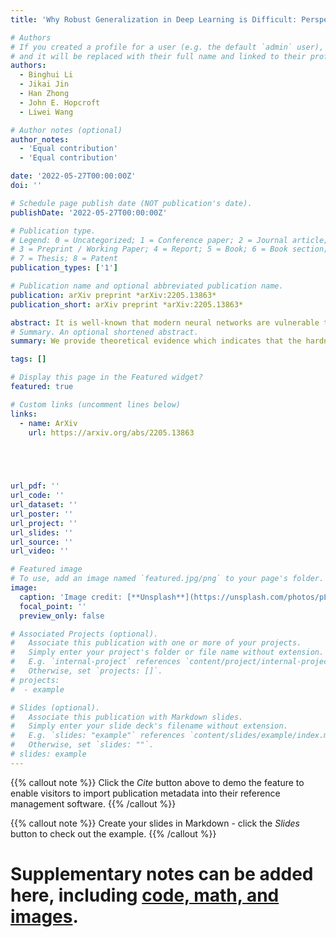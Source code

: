 ```yaml
---
title: 'Why Robust Generalization in Deep Learning is Difficult: Perspective of Expressive Power'

# Authors
# If you created a profile for a user (e.g. the default `admin` user), write the username (folder name) here
# and it will be replaced with their full name and linked to their profile.
authors:
  - Binghui Li
  - Jikai Jin
  - Han Zhong
  - John E. Hopcroft
  - Liwei Wang

# Author notes (optional)
author_notes:
  - 'Equal contribution'
  - 'Equal contribution'

date: '2022-05-27T00:00:00Z'
doi: ''

# Schedule page publish date (NOT publication's date).
publishDate: '2022-05-27T00:00:00Z'

# Publication type.
# Legend: 0 = Uncategorized; 1 = Conference paper; 2 = Journal article;
# 3 = Preprint / Working Paper; 4 = Report; 5 = Book; 6 = Book section;
# 7 = Thesis; 8 = Patent
publication_types: ['1']

# Publication name and optional abbreviated publication name.
publication: arXiv preprint *arXiv:2205.13863*
publication_short: arXiv preprint *arXiv:2205.13863*

abstract: It is well-known that modern neural networks are vulnerable to adversarial examples. To mitigate this problem, a series of robust learning algorithms have been proposed. However, although the robust training error can be near zero via some methods, all existing algorithms lead to a high robust generalization error. In this paper, we provide a theoretical understanding of this puzzling phenomenon from the perspective of expressive power for deep neural networks. Specifically, for binary classification problems with well-separated data, we show that, for ReLU networks, while mild over-parameterization is sufficient for high robust training accuracy, there exists a constant robust generalization gap unless the size of the neural network is exponential in the data dimension d. Even if the data is linear separable, which means achieving low clean generalization error is easy, we can still prove an exp(Ω(d)) lower bound for robust generalization. Moreover, we establish an improved upper bound of exp(O(k)) for the network size to achieve low robust generalization error when the data lies on a manifold with intrinsic dimension k (k≪d). Nonetheless, we also have a lower bound that grows exponentially with respect to k -- the curse of dimensionality is inevitable. By demonstrating an exponential separation between the network size for achieving low robust training and generalization error, our results reveal that the hardness of robust generalization may stem from the expressive power of practical models.
# Summary. An optional shortened abstract.
summary: We provide theoretical evidence which indicates that the hardness of robust generalization may stem from the expressive power of deep neural networks. Even when standard generalization is easy, robust generalization provably requires the size of DNNs to be exponentially large.

tags: []

# Display this page in the Featured widget?
featured: true

# Custom links (uncomment lines below)
links:
  - name: ArXiv
    url: https://arxiv.org/abs/2205.13863



  

url_pdf: ''
url_code: ''
url_dataset: ''
url_poster: ''
url_project: ''
url_slides: ''
url_source: ''
url_video: ''

# Featured image
# To use, add an image named `featured.jpg/png` to your page's folder.
image:
  caption: 'Image credit: [**Unsplash**](https://unsplash.com/photos/pLCdAaMFLTE)'
  focal_point: ''
  preview_only: false

# Associated Projects (optional).
#   Associate this publication with one or more of your projects.
#   Simply enter your project's folder or file name without extension.
#   E.g. `internal-project` references `content/project/internal-project/index.md`.
#   Otherwise, set `projects: []`.
# projects:
#  - example

# Slides (optional).
#   Associate this publication with Markdown slides.
#   Simply enter your slide deck's filename without extension.
#   E.g. `slides: "example"` references `content/slides/example/index.md`.
#   Otherwise, set `slides: ""`.
# slides: example
---
```


{{% callout note %}}
Click the _Cite_ button above to demo the feature to enable visitors to import publication metadata into their reference management software.
{{% /callout %}}

{{% callout note %}}
Create your slides in Markdown - click the _Slides_ button to check out the example.
{{% /callout %}}

# Supplementary notes can be added here, including [code, math, and images](https://wowchemy.com/docs/writing-markdown-latex/).

